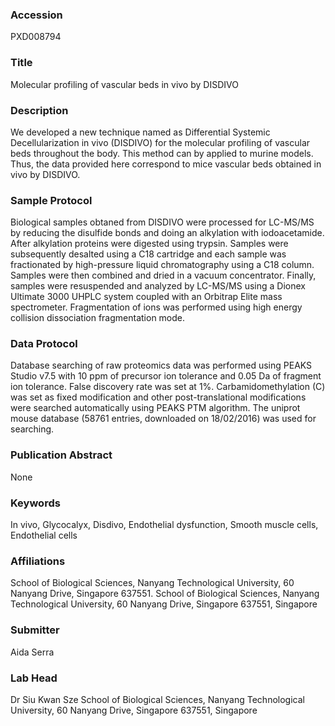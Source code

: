 ### Accession
PXD008794

### Title
Molecular profiling of vascular beds in vivo by DISDIVO

### Description
We developed a new technique named as Differential Systemic Decellularization in vivo (DISDIVO) for the molecular profiling of vascular beds throughout the body. This method can by applied to murine models. Thus, the data provided here correspond to mice vascular beds obtained in vivo by DISDIVO.

### Sample Protocol
Biological samples obtaned from DISDIVO were processed for LC-MS/MS by reducing the disulfide bonds and doing an alkylation with iodoacetamide. After alkylation proteins were digested using trypsin. Samples were subsequently desalted using a C18 cartridge and each sample was fractionated by high-pressure liquid chromatography using a C18 column. Samples were then combined and dried in a vacuum concentrator. Finally, samples were resuspended and analyzed by LC-MS/MS using a Dionex Ultimate 3000 UHPLC system coupled with an Orbitrap Elite mass spectrometer. Fragmentation of ions was performed using high energy collision dissociation fragmentation mode.

### Data Protocol
Database searching of raw proteomics data was performed using PEAKS Studio v7.5 with 10 ppm of precursor ion tolerance and 0.05 Da of fragment ion tolerance. False discovery rate was set at 1%. Carbamidomethylation (C) was set as fixed modification and other post-translational modifications were searched automatically using PEAKS PTM algorithm. The uniprot mouse database (58761 entries, downloaded on 18/02/2016) was used for searching.

### Publication Abstract
None

### Keywords
In vivo, Glycocalyx, Disdivo, Endothelial dysfunction, Smooth muscle cells, Endothelial cells

### Affiliations
School of Biological Sciences, Nanyang Technological University, 60 Nanyang Drive, Singapore 637551.
School of Biological Sciences, Nanyang Technological University, 60 Nanyang Drive, Singapore 637551, Singapore

### Submitter
Aida Serra

### Lab Head
Dr Siu Kwan Sze
School of Biological Sciences, Nanyang Technological University, 60 Nanyang Drive, Singapore 637551, Singapore


